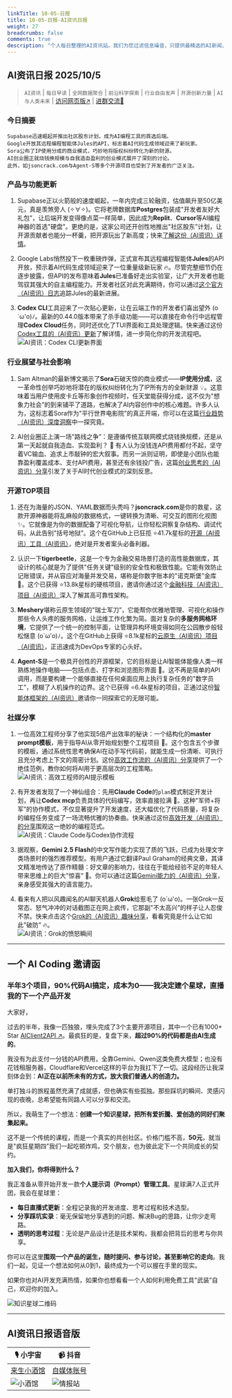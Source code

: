 ```yaml
---
linkTitle: 10-05-日报
title: 10-05-日报-AI资讯日报
weight: 27
breadcrumbs: false
comments: true
description: "个人每日整理的AI资讯站。我们为您过滤信息噪音，只提供最精选的AI新闻、最实用的AI工具与AI教程，助您高效获取人工智能领域的前沿动态"
---
```


## AI资讯日报 2025/10/5

>  `AI资讯` | `每日早读` | `全网数据聚合` | `前沿科学探索` | `行业自由发声` | `开源创新力量` | `AI与人类未来` | [访问网页版↗️](https://ai.hubtoday.app/) | [进群交流🤙](https://raw.githubusercontent.com/justlovemaki/CloudFlare-AI-Insight-Daily/main/docs/images/wechat.png)



### **今日摘要**

```
Supabase迅速崛起并推出社区股东计划，成为AI编程工具的首选后端。
Google开放其远程编程智能体Jules的API，标志着AI代码生成领域迎来了新玩家。
Sora公布了IP使用分成的商业模式，巧妙地将版权纠纷转化为新的财源。
AI创业圈正就烧钱换规模与自我造血盈利的创业模式展开了深刻的讨论。
此外，如jsoncrack.com与Agent-S等多个开源项目也受到了开发者的广泛关注。
```



### 产品与功能更新

1.  Supabase正以火箭般的速度崛起，一年内完成三轮融资，估值飙升至50亿美元，真是羡煞旁人 (✧∀✧)。它将老牌数据库**Postgres**包装成"开发者友好大礼包”，让后端开发变得像点菜一样简单，因此成为**Replit**、**Cursor**等AI编程神器的首选"硬盘”。更绝的是，这家公司还开创性地推出"社区股东”计划，让开源贡献者也能分一杯羹，把开源玩出了新高度；快来[了解这份（AI资讯）详情](https://www.aibase.com/zh/news/21724)。

2.  Google Labs悄然投下一枚重磅炸弹，正式宣布其远程编程智能体**Jules**的API开放，预示着AI代码生成领域迎来了一位重量级新玩家 🔥。尽管完整细节仍在逐步披露，但API的发布意味着**Jules**已准备好走出实验室，让广大开发者也能驾驭其强大的自主编程能力。开发者社区对此充满期待，你可以通过[这个官方（AI资讯）日志](https://jules.google/docs/changelog/)追踪Jules的最新进展。

3.  **Codex CLI**工具迎来了一次贴心更新，让在云端工作的开发者们喜出望外 (o´ω'o)ﾉ。最新的0.44.0版本带来了杀手级功能——可以直接在命令行中远程管理**Codex Cloud**任务，同时还优化了TUI界面和工具处理逻辑。快来通过这份[Codex工具的（AI资讯）更新](https://x.com/dotey/status/1974178701341532604)了解详情，进一步简化你的开发流程吧。<br/>![AI资讯：Codex CLI更新界面](https://pbs.twimg.com/media/G2Wn8ndbMAErkjY?format=jpg&name=orig)<br/>

### 行业展望与社会影响

1.  Sam Altman的最新博文揭示了**Sora**石破天惊的商业模式——**IP使用分成**，这一革命性创举巧妙地将潜在的版权纠纷转化为了IP所有方的全新财源 💡。这意味着当用户使用皮卡丘等形象创作视频时，任天堂能获得分成，这不仅为"想象力社会”的到来铺平了道路，也解决了AI内容创作中的核心难题。许多人认为，这标志着Sora作为"平行世界电影院”的真正开端，你可以在这篇[行业趋势（AI资讯）深度洞察](https://x.com/oran_ge/status/1974323063018660169)中一探究竟。

2.  AI创业圈正上演一场"路线之争”：是遵循传统互联网模式烧钱换规模，还是从第一天起就自我造血、实现盈利？ 🤔 有人认为没钱连API费用都付不起，坚守着VC输血、追求上市敲钟的宏大叙事。而另一派则证明，即使是小团队也能靠盈利覆盖成本、支付API费用，甚至还有余钱投广告，这篇[创业思考的（AI资讯）分享](https://x.com/gefei55/status/1974344354212004243)引发了关于AI时代创业模式的深刻反思。

### 开源TOP项目

1.  还在为海量的JSON、YAML数据而头秃吗？**jsoncrack.com**是你的救星，这款开源神器能将乱麻般的数据格式，一键转换为清晰、可交互的图形化视图 ✨。它就像是为你的数据配备了可视化导航，让你轻松洞察复杂结构、调试代码，从此告别"括号地狱”。这个在GitHub上已狂揽 ⭐41.7k星标的[开源（AI资讯）工具（AI资讯）](https://github.com/AykutSarac/jsoncrack.com)，绝对是开发者案头必备利器。

2.  认识一下**tigerbeetle**，这是一个专为金融交易场景打造的高性能数据库，其设计的核心就是为了提供"任务关键”级别的安全性和极致性能。它能有效防止记账错误，并从容应对海量并发交易，堪称是你数字账本的"诺克斯堡”金库 🏦。这个已获得 ⭐13.8k星标的硬核项目，邀请你通过这个[金融科技（AI资讯）项目（AI资讯）](https://github.com/tigerbeetle/tigerbeetle)深入了解其高可靠性架构。

3.  **Meshery**堪称云原生领域的"瑞士军刀”，它能帮你优雅地管理、可视化和操作那些令人头疼的服务网格，让运维工作化繁为简。面对复杂的**多服务网格环境**，它提供了一个统一的控制平面，让管理异构环境变得如同在公园散步般轻松惬意 (o´ω'o)ﾉ。这个在GitHub上获得 ⭐8.1k星标的[云原生（AI资讯）项目（AI资讯）](https://github.com/meshery/meshery)，正迅速成为DevOps专家的心头好。

4.  **Agent-S**是一个极具开创性的开源框架，它的目标是让AI智能体能像人类一样熟练地操作电脑——包括点击、打字和浏览图形界面 🤖。这不再是简单的API调用，而是要构建一个能够直接在任何桌面应用上执行复杂任务的"数字员工”，模糊了人机操作的边界。这个已获得 ⭐6.4k星标的项目，正通过这份[智能体框架的（AI资讯）](https://github.com/simular-ai/Agent-S)邀请你一同探索它的无限可能。

### 社媒分享

1.  一位高效工程师分享了他实现5倍产出效率的秘诀：一个结构化的**master prompt模板**，用于指导AI从零开始规划整个工程项目 🧠。这个包含五个步骤的模板，通过系统性思考确保AI在动手写代码前，就能生成一份清晰、可执行且充分考虑上下文的周密计划。这份[高效工作流的（AI资讯）分享](https://x.com/shao__meng/status/1974283689719968222)提供了一个绝佳范例，教你如何将AI用于更高层次的工程策略。<br/>![AI资讯：高效工程师的AI提示模板](https://pbs.twimg.com/media/G2YQb34bMAMosWX?format=jpg&name=orig)<br/>

2.  有开发者发现了一个神仙组合：先用**Claude Code**的`plan`模式制定开发计划，再让**Codex mcp**负责具体的代码编写，效率直接拉满 🚀。这种"军师+将军”的协作模式，不仅显著提升了开发速度，还大幅优化了代码质量，将复杂的编程任务变成了一场流畅优雅的协奏曲。快来通过这份[高效开发（AI资讯）的分享](https://m.okjike.com/originalPosts/68e0a727d9abb9785d6139b9)围观这一绝妙的编程范式。<br/>![AI资讯：Claude Code与Codex协作流程](https://cdnv2.ruguoapp.com/FkcBsiyU78Js6IljJhtjucO35132v3.png)<br/>

3.  据观察，**Gemini 2.5 Flash**的中文写作能力实现了质的飞跃，已成为处理文字类场景时的强烈推荐模型。有用户通过它翻译Paul Graham的经典文章，其译文精准地传达了原作精髓：好文章的影响力，往往在于能给经验不足的年轻人带来思维上的巨大"惊喜” 🤔。你可以通过这篇[Gemini能力的（AI资讯）分享](https://m.okjike.com/originalPosts/68e0ede100c0686ab52f462c)，亲身感受其强大的语言能力。

4.  看来有人把以风趣闻名的AI聊天机器人**Grok**给惹毛了 (o´ω'o)。一张Grok一反常态、怒气冲冲的对话截图正在网上疯传，它那副"不太高兴”的样子让人忍俊不禁。快来点击这个[Grok的（AI资讯）趣味分享](https://x.com/Yangyixxxx/status/1974299307038986256)，看看究竟是什么让它如此"破防” 🔥。<br/>![AI资讯：Grok的愤怒瞬间](https://pbs.twimg.com/media/G2YeutAa8AAkhjG?format=jpg&name=orig)<br/>
    
---

## **一个 AI Coding 邀请函**

### 半年3个项目，90%代码AI搞定，成本为0——我决定建个星球，直播我的下一个产品开发

大家好，

过去的半年，我像一匹独狼，埋头完成了3个主要开源项目，其中一个已有1000+ Star [AIClient2API ↗️](https://github.com/justlovemaki/AIClient-2-API)。最疯狂的是，复盘下来，**超过90%的代码都是由AI生成的**。

我没有为此支付一分钱的API费用，全靠Gemini、Qwen这类免费大模型；也没有花钱租服务器，Cloudflare和Vercel这样的平台为我扛下了一切。这段经历让我深刻体会到：**AI正在以前所未有的方式，放大我们普通人的创造力。**

单打独斗的旅程虽然充满了成就感，但也确实有些孤独。那些踩坑的瞬间、灵感闪现的夜晚，总希望能有同路人可以分享和交流。

所以，我萌生了一个想法：**创建一个知识星球，把所有爱折騰、爱创造的同好们聚集起来。**

这不是一个传统的课程，而是一个真实的共创社区。价格门槛不高，**50元**，就当是"疯狂星期四”我们一起吃顿炸鸡，交个朋友，也为彼此定下一个共同成长的契约。

**加入我们，你将得到什么？**

我正准备从零开始开发一款**个人提示词（Prompt）管理工具**。星球满7人正式开团，我会在星球里：

*   **每日直播式更新**：全程记录我的开发进度、思考过程和技术选型。
*   **分享踩坑实录**：毫无保留地分享遇到的问题、解决Bug的思路，让你少走弯路。
*   **透明的思考过程**：无论是产品设计还是技术架构，我都会把背后的思考与你共享。

你可以在这里**围观一个产品的诞生，随时提问、参与讨论，甚至影响它的走向**。我们一起，见证一个想法如何从0到1，最终成为一个可以握在手里的现实。

如果你也对AI开发充满热情，如果你也想看看一个人如何利用免费工具"武装”自己，欢迎你的加入。

![知识星球二维码](https://source.hubtoday.app/logo/zsxq.jpg)
    


---

## **AI资讯日报语音版**

| 🎙️ **小宇宙** | 📹 **抖音** |
| --- | --- |
| [来生小酒馆](https://www.xiaoyuzhoufm.com/podcast/683c62b7c1ca9cf575a5030e)  |   [自媒体账号](https://www.douyin.com/user/MS4wLjABAAAAwpwqPQlu38sO38VyWgw9ZjDEnN4bMR5j8x111UxpseHR9DpB6-CveI5KRXOWuFwG)| 
| ![小酒馆](https://source.hubtoday.app/logo/f959f7984e9163fc50d3941d79a7f262.md.png) | ![情报站](https://source.hubtoday.app/logo/7fc30805eeb831e1e2baa3a240683ca3.md.png) |

    

